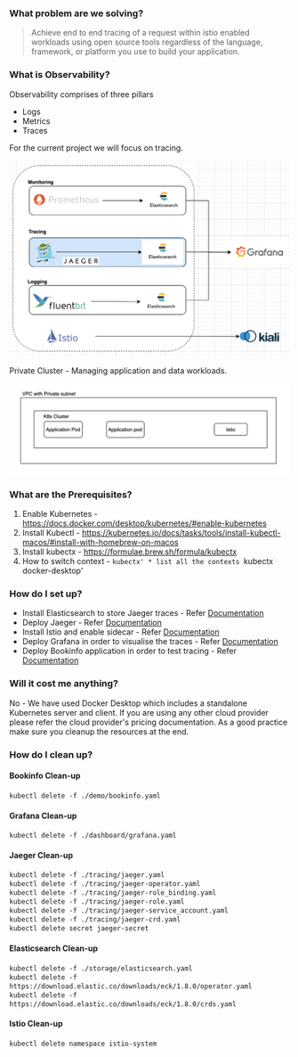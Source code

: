 ### What problem are we solving?
> Achieve end to end tracing of a request within istio enabled workloads using open source tools regardless of the language, framework, or platform you use to build your application.


### What is Observability?
Observability comprises of three pillars
* Logs
* Metrics
* Traces

For the current project we will focus on tracing.


![Image](images/observability-tracing.png)


Private Cluster - Managing application and data workloads.

![Image](images/observability-architecture.png)



### What are the Prerequisites?

1. Enable Kubernetes - https://docs.docker.com/desktop/kubernetes/#enable-kubernetes
2. Install Kubectl - https://kubernetes.io/docs/tasks/tools/install-kubectl-macos/#install-with-homebrew-on-macos
3. Install kubectx - https://formulae.brew.sh/formula/kubectx
4. How to switch context - 
    `kubectx' * list all the contexts
    `kubectx docker-desktop' 


### How do I set up?

* Install Elasticsearch to store Jaeger traces - Refer [Documentation](./storage/README.md)
* Deploy Jaeger - Refer [Documentation](./tracing/README.md)
* Install Istio and enable sidecar - Refer [Documentation](./servicemesh/README.md)
* Deploy Grafana in order to visualise the traces - Refer [Documentation](./dashboard/grafana/README.md)
* Deploy Bookinfo application in order to test tracing - Refer [Documentation](./demo/README.md)

### Will it cost me anything?
No - We have used Docker Desktop which includes a standalone Kubernetes server and client. If you are using any other cloud provider please refer the cloud provider's pricing documentation. As a good practice make sure you cleanup the resources at the end.


### How do I clean up?


#### Bookinfo Clean-up
```
kubectl delete -f ./demo/bookinfo.yaml
```
#### Grafana Clean-up
```
kubectl delete -f ./dashboard/grafana.yaml
```
#### Jaeger Clean-up
```
kubectl delete -f ./tracing/jaeger.yaml
kubectl delete -f ./tracing/jaeger-operator.yaml
kubectl delete -f ./tracing/jaeger-role_binding.yaml
kubectl delete -f ./tracing/jaeger-role.yaml
kubectl delete -f ./tracing/jaeger-service_account.yaml
kubectl delete -f ./tracing/jaeger-crd.yaml
kubectl delete secret jaeger-secret
```

#### Elasticsearch Clean-up
```
kubectl delete -f ./storage/elasticsearch.yaml
kubectl delete -f https://download.elastic.co/downloads/eck/1.8.0/operator.yaml
kubectl delete -f https://download.elastic.co/downloads/eck/1.8.0/crds.yaml
```
#### Istio Clean-up
```
kubectl delete namespace istio-system
```
